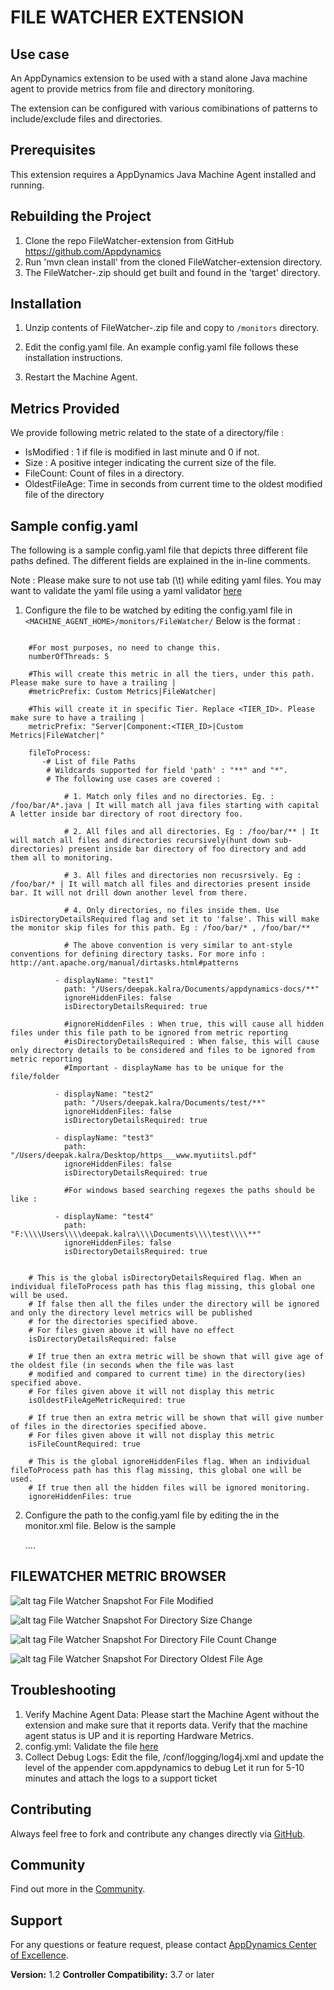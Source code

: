 FILE WATCHER EXTENSION
======================

Use case
--------

An AppDynamics extension to be used with a stand alone Java machine agent to provide metrics from file and directory monitoring.

The extension can be configured with various comibinations of patterns to include/exclude files and directories. 

Prerequisites
-------------
 
This extension requires a AppDynamics Java Machine Agent installed and running. 

Rebuilding the Project 
----------------------

1. Clone the repo FileWatcher-extension from GitHub https://github.com/Appdynamics
3. Run 'mvn clean install' from the cloned FileWatcher-extension directory.
4. The FileWatcher-<version>.zip should get built and found in the 'target' directory.

Installation
------------

1. Unzip contents of FileWatcher-<version>.zip file and copy to <code><machine-agent-dir>/monitors</code> directory.

2. Edit the config.yaml file.  An example config.yaml file follows these installation instructions.

3. Restart the Machine Agent.

Metrics Provided
----------------

We provide following metric related to the state of a directory/file :

- IsModified : 1 if file is modified in last minute and 0 if not.
- Size : A positive integer indicating the current size of the file.
- FileCount: Count of files in a directory.
- OldestFileAge: Time in seconds from current time to the oldest modified file of the directory

Sample config.yaml
------------------
 
The following is a sample config.yaml file that depicts three different file paths defined. The different fields are explained in the in-line comments.

Note :
Please make sure to not use tab (\t) while editing yaml files. You may want to validate the yaml file using a yaml validator [here](http://yamllint.com/)

1. Configure the file to be watched by editing the config.yaml file in `<MACHINE_AGENT_HOME>/monitors/FileWatcher/`
Below is the format :

```

    #For most purposes, no need to change this.
    numberOfThreads: 5

    #This will create this metric in all the tiers, under this path. Please make sure to have a trailing |
    #metricPrefix: Custom Metrics|FileWatcher|

    #This will create it in specific Tier. Replace <TIER_ID>. Please make sure to have a trailing |
    metricPrefix: "Server|Component:<TIER_ID>|Custom Metrics|FileWatcher|"

    fileToProcess:
       -# List of file Paths
		# Wildcards supported for field 'path' : "**" and "*".
		# The following use cases are covered :

		    # 1. Match only files and no directories. Eg. : /foo/bar/A*.java | It will match all java files starting with capital A letter inside bar directory of root directory foo.

		    # 2. All files and all directories. Eg : /foo/bar/** | It will match all files and directories recursively(hunt down sub-directories) present inside bar directory of foo directory and add them all to monitoring.

		    # 3. All files and directories non recusrsively. Eg : /foo/bar/* | It will match all files and directories present inside bar. It will not drill down another level from there.

		    # 4. Only directories, no files inside them. Use isDirectoryDetailsRequired flag and set it to 'false'. This will make the monitor skip files for this path. Eg : /foo/bar/* , /foo/bar/**

			# The above convention is very similar to ant-style conventions for defining directory tasks. For more info : http://ant.apache.org/manual/dirtasks.html#patterns

		  - displayName: "test1"
		    path: "/Users/deepak.kalra/Documents/appdynamics-docs/**"
		    ignoreHiddenFiles: false
		    isDirectoryDetailsRequired: true

		    #ignoreHiddenFiles : When true, this will cause all hidden files under this file path to be ignored from metric reporting
     		#isDirectoryDetailsRequired : When false, this will cause only directory details to be considered and files to be ignored from metric reporting
            #Important - displayName has to be unique for the file/folder

		  - displayName: "test2"
		    path: "/Users/deepak.kalra/Documents/test/**"
		    ignoreHiddenFiles: false
		    isDirectoryDetailsRequired: true    

		  - displayName: "test3"
		    path: "/Users/deepak.kalra/Desktop/https___www.myutiitsl.pdf"
		    ignoreHiddenFiles: false
		    isDirectoryDetailsRequired: true   
		    
		    #For windows based searching regexes the paths should be like : 
		    
		  - displayName: "test4"
		    path: "F:\\\\Users\\\\deepak.kalra\\\\Documents\\\\test\\\\**"
		    ignoreHiddenFiles: false
		    isDirectoryDetailsRequired: true   
		    

    # This is the global isDirectoryDetailsRequired flag. When an individual fileToProcess path has this flag missing, this global one will be used.    
	# If false then all the files under the directory will be ignored and only the directory level metrics will be published
	# for the directories specified above.
	# For files given above it will have no effect
	isDirectoryDetailsRequired: false

	# If true then an extra metric will be shown that will give age of the oldest file (in seconds when the file was last
	# modified and compared to current time) in the directory(ies) specified above.
	# For files given above it will not display this metric
	isOldestFileAgeMetricRequired: true

	# If true then an extra metric will be shown that will give number of files in the directories specified above.
	# For files given above it will not display this metric
	isFileCountRequired: true

	# This is the global ignoreHiddenFiles flag. When an individual fileToProcess path has this flag missing, this global one will be used.   
	# If true then all the hidden files will be ignored monitoring.
	ignoreHiddenFiles: true

```

2. Configure the path to the config.yaml file by editing the <task-arguments> in the monitor.xml file. Below is the sample

     <task-arguments>
         <!-- config file-->
             <argument name="config-file" is-required="true" default-value="monitors/FileWatcher/config.yml" />
          ....
     </task-arguments>


FILEWATCHER METRIC BROWSER
--------------------------

![alt tag](/screenshots/FW_IsModified.png)
File Watcher Snapshot For File Modified
 
![alt tag](/screenshots/FW_Directory_Size_Change.png)
File Watcher Snapshot For Directory Size Change
 
![alt tag](/screenshots/FW_Count_Directory_Files.png)
File Watcher Snapshot For Directory File Count Change
 
![alt tag](/screenshots/FW_Oldest_File_Age.png)
File Watcher Snapshot For Directory Oldest File Age

Troubleshooting
---------------

1. Verify Machine Agent Data: Please start the Machine Agent without the extension and make sure that it reports data. Verify that the machine agent status is UP and it is reporting Hardware Metrics.
2. config.yml: Validate the file [here](http://www.yamllint.com/)
3. Collect Debug Logs: Edit the file, <MachineAgent>/conf/logging/log4j.xml and update the level of the appender com.appdynamics to debug Let it run for 5-10 minutes and attach the logs to a support ticket

Contributing
-------------

Always feel free to fork and contribute any changes directly via [GitHub][].

Community
----------

Find out more in the [Community][].

Support
--------

For any questions or feature request, please contact [AppDynamics Center of Excellence][].

**Version:** 1.2
**Controller Compatibility:** 3.7 or later

[GitHub]: https://github.com/Appdynamics/FileWatcher-extension
[Community]: http://community.appdynamics.com/
[AppDynamics Center of Excellence]: mailto:ace-request@appdynamics.com
